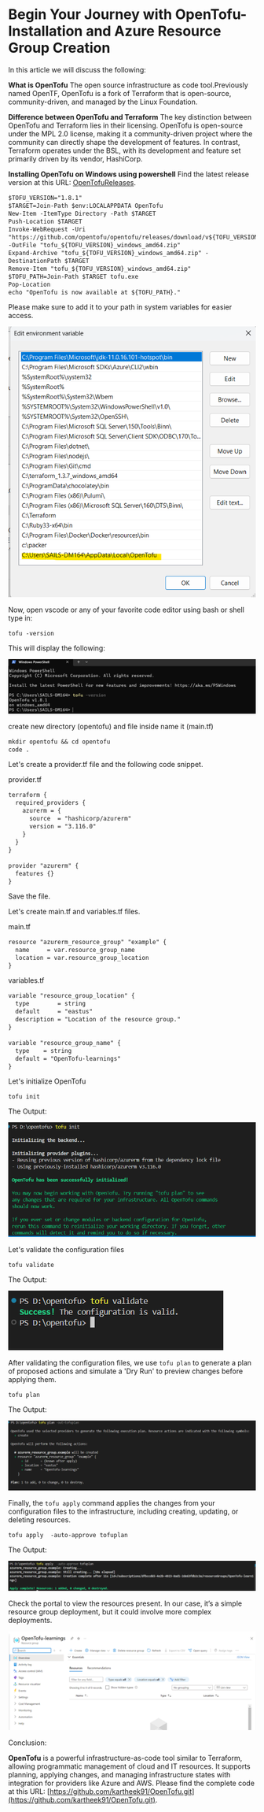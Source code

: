 # Begin Your Journey with OpenTofu-Installation and Azure Resource Group Creation

In this article we will discuss the following:

**What is OpenTofu**
The open source infrastructure as code tool.Previously named OpenTF, OpenTofu is a fork of Terraform that is open-source, community-driven, and managed by the Linux Foundation.

**Difference between OpenTofu and Terraform**
The key distinction between OpenTofu and Terraform lies in their licensing. OpenTofu is open-source under the MPL 2.0 license, making it a community-driven project where the community can directly shape the development of features. In contrast, Terraform operates under the BSL, with its development and feature set primarily driven by its vendor, HashiCorp.

**Installing OpenTofu on Windows using powershell**
Find the latest release version at this URL: [OpenTofuReleases](https://github.com/opentofu/opentofu/releases).

```
$TOFU_VERSION="1.8.1"
$TARGET=Join-Path $env:LOCALAPPDATA OpenTofu
New-Item -ItemType Directory -Path $TARGET
Push-Location $TARGET
Invoke-WebRequest -Uri "https://github.com/opentofu/opentofu/releases/download/v${TOFU_VERSION}/tofu_${TOFU_VERSION}_windows_amd64.zip" -OutFile "tofu_${TOFU_VERSION}_windows_amd64.zip"
Expand-Archive "tofu_${TOFU_VERSION}_windows_amd64.zip" -DestinationPath $TARGET
Remove-Item "tofu_${TOFU_VERSION}_windows_amd64.zip"
$TOFU_PATH=Join-Path $TARGET tofu.exe
Pop-Location
echo "OpenTofu is now available at ${TOFU_PATH}."
```

Please make sure to add it to your path in system variables for easier access.

![](assets/20240820_154400_image.png)

Now, open vscode or any of your favorite code editor using bash or shell type in:

```
tofu -version
```

This will display the following:

![](assets/20240820_155711_image.png)

create new directory (opentofu) and file inside name it (main.tf)

```
mkdir opentofu && cd opentofu
code .
```

Let's create a provider.tf file and the following code snippet.

provider.tf

```
terraform {
  required_providers {
    azurerm = {
      source  = "hashicorp/azurerm"
      version = "3.116.0"
    }
  }
}

provider "azurerm" {
  features {}
}
```

Save the file.

Let's create main.tf and variables.tf files.

main.tf

```
resource "azurerm_resource_group" "example" {
  name     = var.resource_group_name
  location = var.resource_group_location
}
```

variables.tf

```
variable "resource_group_location" {
  type        = string
  default     = "eastus"
  description = "Location of the resource group."
}

variable "resource_group_name" {
  type    = string
  default = "OpenTofu-learnings"
}
```

Let's initialize OpenTofu

```
tofu init
```

The Output:

![](assets/20240820_173436_image.png)

Let's validate the configuration files

```
tofu validate
```

The Output:

![](assets/20240820_173637_image.png)

After validating the configuration files, we use `tofu plan` to generate a plan of proposed actions and simulate a 'Dry Run' to preview changes before applying them.

```
tofu plan
```

The Output:

![](assets/20240820_173952_image.png)

Finally, the `tofu apply` command applies the changes from your configuration files to the infrastructure, including creating, updating, or deleting resources.

```
tofu apply  -auto-approve tofuplan
```

The Output:

![](assets/20240820_174315_image.png)

Check the portal to view the resources present. In our case, it’s a simple resource group deployment, but it could involve more complex deployments.

![](assets/20240820_174451_image.png)

Conclusion:

**OpenTofu** is a powerful infrastructure-as-code tool similar to Terraform, allowing programmatic management of cloud and IT resources. It supports planning, applying changes, and managing infrastructure states with integration for providers like Azure and AWS.
Please find the complete code at this URL: [https://github.com/kartheek91/OpenTofu.git](https://github.com/kartheek91/OpenTofu.git).

